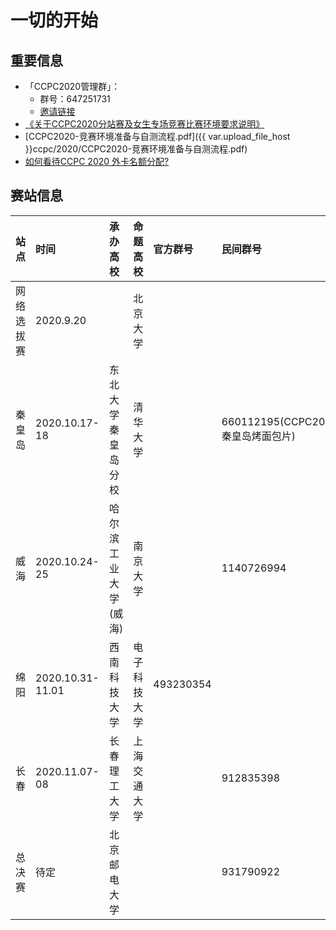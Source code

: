 

# 一切的开始

## 重要信息

- 「CCPC2020管理群」：
    - 群号：647251731
    - [邀请链接](https://jq.qq.com/?_wv=1027&k=S7Mbc8Ko)
- [《关于CCPC2020分站赛及女生专场竞赛比赛环境要求说明》](https://ccpc.io/post/219)
- [CCPC2020-竞赛环境准备与自测流程.pdf]({{ var.upload_file_host }}ccpc/2020/CCPC2020-竞赛环境准备与自测流程.pdf)
- [如何看待CCPC 2020 外卡名额分配?](https://www.zhihu.com/question/426537722)

## 赛站信息

| 站点 | 时间 | 承办高校 | 命题高校 | 官方群号 | 民间群号 | 平台 | 备注 | 
| :--- | :--- | :--- | :--- | :--- | :--- | :--- | :--- |
| 网络选拔赛 | 2020.9.20 | | 北京大学 |  |  | HDU | |
| 秦皇岛 | 2020.10.17-18 | 东北大学秦皇岛分校 | 清华大学 | | 660112195(CCPC2020秦皇岛烤面包片) | | 同时举办女生赛 |
| 威海 | 2020.10.24-25 | 哈尔滨工业大学(威海) | 南京大学 | | 1140726994 | | |
| 绵阳 | 2020.10.31-11.01 | 西南科技大学 | 电子科技大学 | 493230354 | | | |
| 长春 | 2020.11.07-08 | 长春理工大学 | 上海交通大学 | | 912835398 | | |
| 总决赛 | 待定 | 北京邮电大学 | | | 931790922 | | | 


